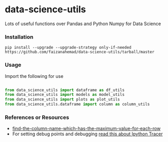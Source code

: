 # data-science-utils
Lots of useful functions over Pandas and Python Numpy for Data Science

### Installation

`pip install --upgrade --upgrade-strategy only-if-needed https://github.com/faizanahemad/data-science-utils/tarball/master`

### Usage

Import the following for use
```python

from data_science_utils import dataframe as df_utils
from data_science_utils import models as model_utils
from data_science_utils import plots as plot_utils
from data_science_utils.dataframe import column as column_utils

```

### References or Resources
- [find-the-column-name-which-has-the-maximum-value-for-each-row](https://stackoverflow.com/questions/29919306/find-the-column-name-which-has-the-maximum-value-for-each-row)
- For setting debug points and debugging [read this about Ipython Tracer](http://kawahara.ca/how-to-debug-a-jupyter-ipython-notebook/)

